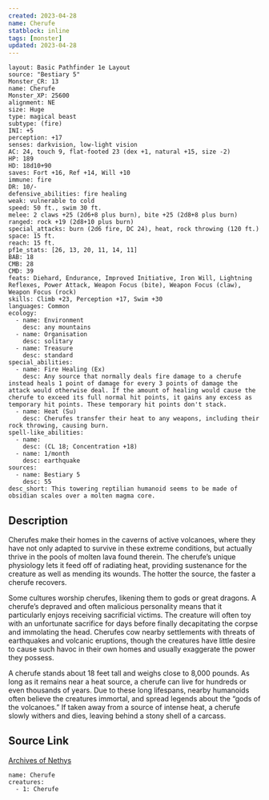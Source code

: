 ```yaml
---
created: 2023-04-28
name: Cherufe
statblock: inline
tags: [monster]
updated: 2023-04-28
---
```

```statblock
layout: Basic Pathfinder 1e Layout
source: "Bestiary 5"
Monster_CR: 13
name: Cherufe
Monster_XP: 25600
alignment: NE
size: Huge
type: magical beast
subtype: (fire)
INI: +5
perception: +17
senses: darkvision, low-light vision
AC: 24, touch 9, flat-footed 23 (dex +1, natural +15, size -2)
HP: 189
HD: 18d10+90
saves: Fort +16, Ref +14, Will +10
immune: fire
DR: 10/-
defensive_abilities: fire healing
weak: vulnerable to cold
speed: 50 ft., swim 30 ft.
melee: 2 claws +25 (2d6+8 plus burn), bite +25 (2d8+8 plus burn)
ranged: rock +19 (2d8+10 plus burn)
special_attacks: burn (2d6 fire, DC 24), heat, rock throwing (120 ft.)
space: 15 ft.
reach: 15 ft.
pf1e_stats: [26, 13, 20, 11, 14, 11]
BAB: 18
CMB: 28
CMD: 39
feats: Diehard, Endurance, Improved Initiative, Iron Will, Lightning Reflexes, Power Attack, Weapon Focus (bite), Weapon Focus (claw), Weapon Focus (rock)
skills: Climb +23, Perception +17, Swim +30
languages: Common
ecology:
  - name: Environment
    desc: any mountains
  - name: Organisation
    desc: solitary
  - name: Treasure
    desc: standard
special_abilities:
  - name: Fire Healing (Ex)
    desc: Any source that normally deals fire damage to a cherufe instead heals 1 point of damage for every 3 points of damage the attack would otherwise deal. If the amount of healing would cause the cherufe to exceed its full normal hit points, it gains any excess as temporary hit points. These temporary hit points don't stack.
  - name: Heat (Su)
    desc: Cherufes transfer their heat to any weapons, including their rock throwing, causing burn.
spell-like_abilities:
  - name:
    desc: (CL 18; Concentration +18)
  - name: 1/month
    desc: earthquake
sources:
  - name: Bestiary 5
    desc: 55
desc_short: This towering reptilian humanoid seems to be made of obsidian scales over a molten magma core.
```
## Description
Cherufes make their homes in the caverns of active volcanoes, where they have not only adapted to survive in these extreme conditions, but actually thrive in the pools of molten lava found therein. The cherufe’s unique physiology lets it feed off of radiating heat, providing sustenance for the creature as well as mending its wounds. The hotter the source, the faster a cherufe recovers.

Some cultures worship cherufes, likening them to gods or great dragons. A cherufe’s depraved and often malicious personality means that it particularly enjoys receiving sacrificial victims. The creature will often toy with an unfortunate sacrifice for days before finally decapitating the corpse and immolating the head. Cherufes cow nearby settlements with threats of earthquakes and volcanic eruptions, though the creatures have little desire to cause such havoc in their own homes and usually exaggerate the power they possess.

A cherufe stands about 18 feet tall and weighs close to 8,000 pounds. As long as it remains near a heat source, a cherufe can live for hundreds or even thousands of years. Due to these long lifespans, nearby humanoids often believe the creatures immortal, and spread legends about the “gods of the volcanoes.” If taken away from a source of intense heat, a cherufe slowly withers and dies, leaving behind a stony shell of a carcass.
## Source Link
[Archives of Nethys](https://aonprd.com/MonsterDisplay.aspx?ItemName=Cherufe)
```encounter-table
name: Cherufe
creatures:
  - 1: Cherufe
```
